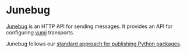 # Junebug

[Junebug][] is an HTTP API for sending messages. It provides an API for
configuring [vumi][] transports.

Junebug follows our [standard approach for publishing Python packages][pypi].

[Junebug]: https://junebug.readthedocs.io/
[vumi]: vumi.html
[pypi]: python-packages.html
